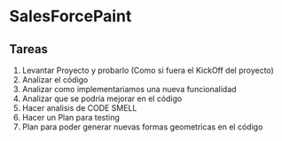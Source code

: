 # SalesForcePaint

## Tareas

1) Levantar Proyecto y probarlo (Como si fuera el KickOff del proyecto)
2) Analizar el código
3) Analizar como implementariamos una nueva funcionalidad
4) Analizar que se podría mejorar en el código
5) Hacer analisis de CODE SMELL
6) Hacer un Plan para testing
7) Plan para poder generar nuevas formas geometricas en el código
